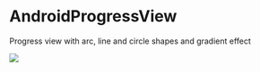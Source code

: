 # AndroidProgressView
Progress view with arc, line and circle shapes and gradient effect


![](ProgressView.gif)
